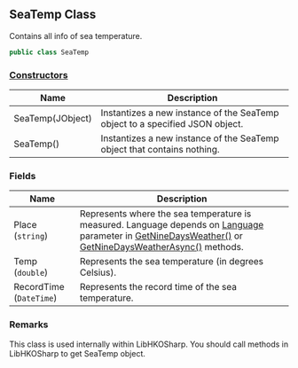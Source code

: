 ## SeaTemp Class

Contains all info of sea temperature.

```c#
public class SeaTemp
```

### [Constructors](SeaTemp_Constructors)

| Name             | Description                                                  |
| ---------------- | ------------------------------------------------------------ |
| SeaTemp(JObject) | Instantizes a new instance of the SeaTemp object to a specified JSON object. |
| SeaTemp()        | Instantizes a new instance of the SeaTemp object that contains nothing. |

### Fields

| Name                    | Description                                                  |
| ----------------------- | ------------------------------------------------------------ |
| Place (`string`)        | Represents where the sea temperature is measured. Language depends on [Language](Language) parameter in [GetNineDaysWeather()](LibHKOSharp_Weather_GetNineDaysWeather) or [GetNineDaysWeatherAsync()](LibHKOSharp_Weather_GetNineDaysWeatherAsync) methods. |
| Temp (`double`)         | Represents the sea temperature (in degrees Celsius).         |
| RecordTime (`DateTime`) | Represents the record time of the sea temperature.           |

### Remarks

This class is used internally within LibHKOSharp. You should call methods in LibHKOSharp to get SeaTemp object.
